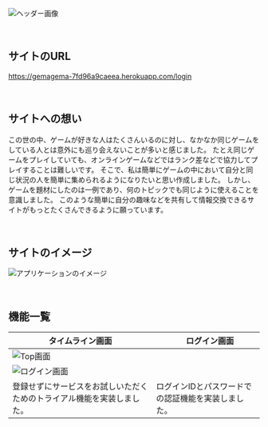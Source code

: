 ![ヘッダー画像](https://github.com/juice999x/GameMatchingSite/assets/136160772/2278d4a5-1f59-48e6-ba06-10912390f00b)

<br />

## サイトのURL

https://gemagema-7fd96a9caeea.herokuapp.com/login

<br />

## サイトへの想い

この世の中、ゲームが好きな人はたくさんいるのに対し、なかなか同じゲームをしている人とは意外にも巡り会えないことが多いと感じました。
たとえ同じゲームをプレイしていても、オンラインゲームなどではランク差などで協力してプレイすることは難しいです。
そこで、私は簡単にゲームの中において自分と同じ状況の人を簡単に集められるようになりたいと思い作成しました。
しかし、ゲームを題材にしたのは一例であり、何のトピックでも同じように使えることを意識しました。
このような簡単に自分の趣味などを共有して情報交換できるサイトがもっとたくさんできるように願っています。

<br />

## サイトのイメージ
![アプリケーションのイメージ](https://github.com/juice999x/GameMatchingSite/assets/136160772/d4bb9bd7-5542-460b-80c8-0410105360bf)


<br />

## 機能一覧
| タイムライン画面 |　ログイン画面 |
| ---- | ---- |
| ![Top画面](https://github.com/juice999x/GameMatchingSite/assets/136160772/42031017-31bb-4309-a062-a219657776fd)
| ![ログイン画面](/docs/img/app-view/login_1.1.png) |
| 登録せずにサービスをお試しいただくためのトライアル機能を実装しました。 | ログインIDとパスワードでの認証機能を実装しました。 |
